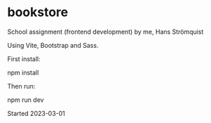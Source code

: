 # bookstore

School assignment (frontend development) by me, Hans Strömquist

Using Vite, Bootstrap and Sass.

First install:

npm install

Then run:

npm run dev

Started 2023-03-01
